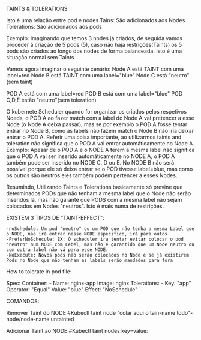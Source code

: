 TAINTS & TOLERATIONS

Isto é uma relação entre pod e nodes
Tains: São adicionados aos Nodes
Tolerations: São adicionados aos pods

Exemplo:
Imaginando que temos 3 nodes já criados, de seguida vamos proceder à criação de 5 pods (5), caso não haja restrições(Taints) os 5 pods são criados ao longo dos nodes de forma balanceada. Isto é uma situação normal sem Taints

Vamos agora imaginar o seguinte cenário:
Node A está TAINT com uma label=red
Node B está TAINT com uma label="blue"
Node C está "neutro"(sem taint)

POD A está com uma label=red
POD B está com uma label="blue"
POD C,D,E estão "neutro"(sem toleration)

O kubernete Scheduler quando for organizar os  criados pelos respetivos Noeds, o POD A ao fazer match com a label do Node A vai pretencer a esse Node (o Node A deixa passar), mas se por exemplo o POD A fosse tentar entrar no Node B, como as labels não fazem match o Node B não iria deixar entrar o POD A.
Referir uma coisa importante, ao utilizarmos taints and toleration não significa que o POD A vai entrar automáticamente no Node A. Exemplo: Apesar de o POD A e o NODE A terem a mesma label não significa que o POD A vai ser inserido automáticamente no NODE A, o POD A também pode ser inserido no NODE C, D ou E. No NODE B não será possível porque ele só deixa entrar se o POD tivesse label=blue, mas como os outros são neutros eles também podem pertencer a esses Nodes.

Resumindo, Utilizando Taints e Tolerations basicamente só previne que determinados PODs que não tenham a mesma label que o Node não serão inseridos lá, mas não garante que PODS com a mesma label não sejam colocados em Nodes "neutros".  Isto é mais numa de restrições.

EXISTEM 3 TIPOS DE "TAINT-EFFECT":

	-noSchedule: Um pod "neutro" ou um POD que não tenha a mesma Label que o NODE, não irá entrar nesse NODE especifico, irá para outos
	-PreferNoSchecule: EX: O scheduler irá tentar evitar colocar o pod "neutro" num NODE com Lebel, mas não é garantido que um Node neutro ou com outra label não vá para esse NODE.
	-NoExecute: Novos pods não serão colocados no Node e se já existirem Pods no Node que não tenham as labels serão mandados para fora
	

How to tolerate in pod file:

Spec:
	Container:
		- Name: nginx-app
		Image: nginx 
	Tolerations:
		- Key: "app"
		Operator: "Equal"
		Value: "blue"
		Effect: "NoSchedule"
		

COMANDOS:

Remover Taint do NODE
#Kubectl taint node <node-name> "colar aqui o tain-name todo"-node/node-name untainted

Adicionar Taint ao NODE
#Kubectl taint nodes <node-name> key=value:<taint-effect>